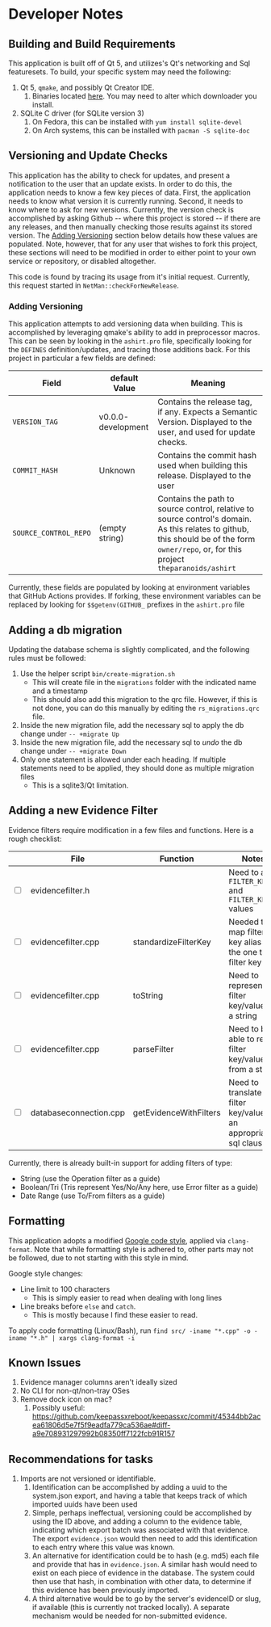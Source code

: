 # Developer Notes

## Building and Build Requirements

This application is built off of Qt 5, and utilizes's Qt's networking and Sql featuresets. To build, your specific system may need the following:

1. Qt 5, `qmake`, and possibly Qt Creator IDE.
   1. Binaries located [here](https://www.qt.io/download-qt-installer?hsCtaTracking=99d9dd4f-5681-48d2-b096-470725510d34%7C074ddad0-fdef-4e53-8aa8-5e8a876d6ab4). You may need to alter which downloader you install.
2. SQLite C driver (for SQLite version 3)
   1. On Fedora, this can be installed with `yum install sqlite-devel`
   2. On Arch systems, this can be installed with `pacman -S sqlite-doc`

## Versioning and Update Checks

This application has the ability to check for updates, and present a notification to the user that an update exists. In order to do this, the application needs to know a few key pieces of data. First, the application needs to know what version it is currently running. Second, it needs to know where to ask for new versions. Currently, the version check is accomplished by asking Github -- where this project is stored -- if there are any releases, and then manually checking those results against its stored version. The [Adding Versioning](#adding-versioning) section below details how these values are populated. Note, however, that for any user that wishes to fork this project, these sections will need to be modified in order to either point to your own service or repository, or disabled altogether.

This code is found by tracing its usage from it's initial request. Currently, this request started in `NetMan::checkForNewRelease`.

### Adding Versioning

This application attempts to add versioning data when building. This is accomplished by leveraging qmake's ability to add in preprocessor macros. This can be seen by looking in the `ashirt.pro` file, specifically looking for the `DEFINES` definition/updates, and tracing those additions back. For this project in particular a few fields are defined:

| Field                 | default Value      | Meaning                                                                                                                                                                                  |
| --------------------- | ------------------ | ---------------------------------------------------------------------------------------------------------------------------------------------------------------------------------------- |
| `VERSION_TAG`         | v0.0.0-development | Contains the release tag, if any. Expects a Semantic Version. Displayed to the user, and used for update checks.                                                                         |
| `COMMIT_HASH`         | Unknown            | Contains the commit hash used when building this release. Displayed to the user                                                                                                          |
| `SOURCE_CONTROL_REPO` | (empty string)     | Contains the path to source control, relative to source control's domain. As this relates to github, this should be of the form `owner/repo`, or, for this project `theparanoids/ashirt` |

Currently, these fields are populated by looking at environment variables that GitHub Actions provides. If forking, these environment variables can be replaced by looking for `$$getenv(GITHUB_` prefixes in the `ashirt.pro` file

## Adding a db migration

Updating the database schema is slightly complicated, and the following rules must be followed:

1. Use the helper script `bin/create-migration.sh`
   * This will create file in the `migrations` folder with the indicated name and a timestamp
   * This should also add this migration to the qrc file. However, if this is not done, you can do this manually by editing the `rs_migrations.qrc` file.
2. Inside the new migration file, add the necessary sql to apply the db change under `-- +migrate Up`
3. Inside the new migration file, add the necessary sql to _undo_ the db change under `-- +migrate Down`
4. Only one statement is allowed under each heading. If multiple statements need to be applied, they should done as multiple migration files
   * This is a sqlite3/Qt limitation.

## Adding a new Evidence Filter

Evidence filters require modification in a few files and functions. Here is a rough checklist:

|                          | File                   | Function               | Notes                                                               |
| ------------------------ | ---------------------- | ---------------------- | ------------------------------------------------------------------- |
| <input type="checkbox"/> | evidencefilter.h       |                        | Need to add `FILTER_KEY_` and `FILTER_KEYS_` values                 |
| <input type="checkbox"/> | evidencefilter.cpp     | standardizeFilterKey   | Needed to map filter key alias to the one true filter key           |
| <input type="checkbox"/> | evidencefilter.cpp     | toString               | Need to represent a filter key/value as a string                    |
| <input type="checkbox"/> | evidencefilter.cpp     | parseFilter            | Need to be able to read filter key/value from a string              |
| <input type="checkbox"/> | databaseconnection.cpp | getEvidenceWithFilters | Need to translate the filter key/value to an appropriate sql clause |

Currently, there is already built-in support for adding filters of type:

* String (use the Operation filter as a guide)
* Boolean/Tri (Tris represent Yes/No/Any here, use Error filter as a guide)
* Date Range (use To/From filters as a guide)

## Formatting

This application adopts a modified [Google code style](https://google.github.io/styleguide/cppguide.html), applied via `clang-format`. Note that while formatting style is adhered to, other parts may not be followed, due to not starting with this style in mind.

Google style changes:
* Line limit to 100 characters
  * This is simply easier to read when dealing with long lines
* Line breaks before `else` and `catch`.
  * This is mostly because I find these easier to read.

To apply code formatting (Linux/Bash), run `find src/ -iname "*.cpp" -o -iname "*.h" | xargs clang-format -i`

## Known Issues

1. Evidence manager columns aren't ideally sized
2. No CLI for non-qt/non-tray OSes
3. Remove dock icon on mac?
   1. Possibly useful: https://github.com/keepassxreboot/keepassxc/commit/45344bb2acea61806d5e7f5f9eadfa779ca536ae#diff-a9e708931297992b08350ff7122fcb91R157

## Recommendations for tasks

1. Imports are not versioned or identifiable.
   1. Identification can be accomplished by adding a uuid to the system.json export, and having a table that keeps track of which imported uuids have been used
   2. Simple, perhaps ineffectual, versioning could be accomplished by using the ID above, and adding a column to the evidence table, indicating which export batch was associated with that evidence. The export `evidence.json` would then need to add this identification to each entry where this value was known.
   3. An alternative for identification could be to hash (e.g. md5) each file and provide that has in `evidence.json`. A similar hash would need to exist on each piece of evidence in the database. The system could then use that hash, in combination with other data, to determine if this evidence has been previously imported.
   4. A third alternative would be to go by the server's evidenceID or slug, if available (this is currently not tracked locally). A separate mechanism would be needed for non-submitted evidence.
